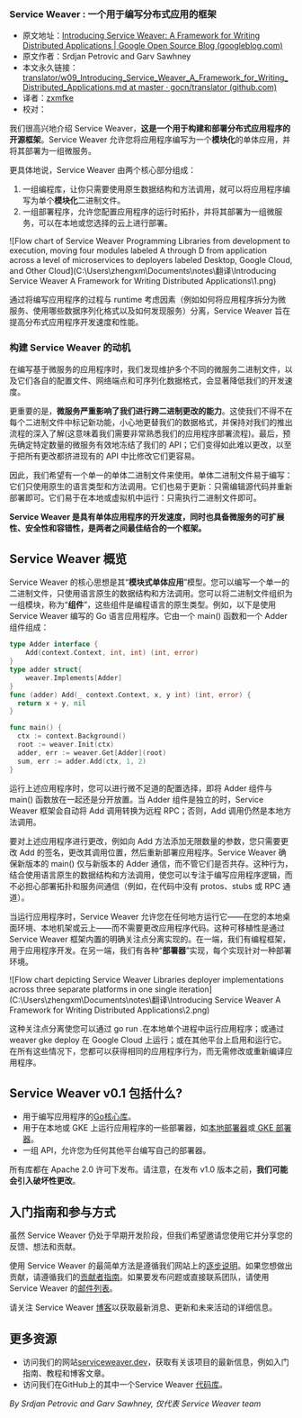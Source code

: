 ### Service Weaver : 一个用于编写分布式应用的框架

- 原文地址：[Introducing Service Weaver: A Framework for Writing Distributed Applications | Google Open Source Blog (googleblog.com)](https://opensource.googleblog.com/2023/03/introducing-service-weaver-framework-for-writing-distributed-applications.html)
- 原文作者：Srdjan Petrovic and Garv Sawhney
- 本文永久链接：[translator/w09_Introducing_Service_Weaver_A_Framework_for_Writing_Distributed_Applications.md at master · gocn/translator (github.com)](https://github.com/gocn/translator/blob/master/2023/w09_Introducing_Service_Weaver_A_Framework_for_Writing_Distributed_Applications.md)
- 译者：[zxmfke](https://github.com/zxmfke)
- 校对：

我们很高兴地介绍 Service Weaver，**这是一个用于构建和部署分布式应用程序的开源框架**。Service Weaver 允许您将应用程序编写为一个**模块化**的单体应用，并将其部署为一组微服务。

更具体地说，Service Weaver 由两个核心部分组成：

1. 一组编程库，让你只需要使用原生数据结构和方法调用，就可以将应用程序编写为单个**模块化**二进制文件。
2. 一组部署程序，允许您配置应用程序的运行时拓扑，并将其部署为一组微服务，可以在本地或您选择的云上进行部署。

![Flow chart of Service Weaver Programming Libraries from development to execution, moving four modules labeled A through D from application across a level of microservices to deployers labeled Desktop, Google Cloud, and Other Cloud](C:\Users\zhengxm\Documents\notes\翻译\Introducing Service Weaver A Framework for Writing Distributed Applications\1.png)

通过将编写应用程序的过程与 runtime 考虑因素（例如如何将应用程序拆分为微服务、使用哪些数据序列化格式以及如何发现服务）分离，Service Weaver 旨在提高分布式应用程序开发速度和性能。

### 构建 Service Weaver 的动机

在编写基于微服务的应用程序时，我们发现维护多个不同的微服务二进制文件，以及它们各自的配置文件、网络端点和可序列化数据格式，会显著降低我们的开发速度。

更重要的是，**微服务严重影响了我们进行跨二进制更改的能力**。这使我们不得不在每个二进制文件中标记新功能，小心地更替我们的数据格式，并保持对我们的推出流程的深入了解(这意味着我们需要非常熟悉我们的应用程序部署流程)。最后，预先确定特定数量的微服务有效地冻结了我们的 API；它们变得如此难以更改，以至于把所有更改都挤进现有的 API 中比修改它们更容易。

因此，我们希望有一个单一的单体二进制文件来使用。单体二进制文件易于编写：它们只使用原生的语言类型和方法调用。它们也易于更新：只需编辑源代码并重新部署即可。它们易于在本地或虚拟机中运行：只需执行二进制文件即可。

**Service Weaver 是具有单体应用程序的开发速度，同时也具备微服务的可扩展性、安全性和容错性，是两者之间最佳结合的一个框架。**

## Service Weaver 概览

Service Weaver 的核心思想是其“**模块式单体应用**”模型。您可以编写一个单一的二进制文件，只使用语言原生的数据结构和方法调用。您可以将二进制文件组织为一组模块，称为“**组件**”，这些组件是编程语言的原生类型。例如，以下是使用 Service Weaver 编写的 Go 语言应用程序。它由一个 main() 函数和一个 Adder 组件组成：

```go
type Adder interface { 
    Add(context.Context, int, int) (int, error)
} 
type adder struct{ 
    weaver.Implements[Adder]
}
func (adder) Add(_ context.Context, x, y int) (int, error) {
  return x + y, nil
}

func main() {
  ctx := context.Background()
  root := weaver.Init(ctx)
  adder, err := weaver.Get[Adder](root)
  sum, err := adder.Add(ctx, 1, 2)
}
```

运行上述应用程序时，您可以进行微不足道的配置选择，即将 Adder 组件与 main() 函数放在一起还是分开放置。当 Adder 组件是独立的时，Service Weaver 框架会自动将 Add 调用转换为远程 RPC；否则，Add 调用仍然是本地方法调用。

要对上述应用程序进行更改，例如向 Add 方法添加无限数量的参数，您只需要更改 Add 的签名，更改其调用位置，然后重新部署应用程序。Service Weaver 确保新版本的 main() 仅与新版本的 Adder 通信，而不管它们是否共存。这种行为，结合使用语言原生的数据结构和方法调用，使您可以专注于编写应用程序逻辑，而不必担心部署拓扑和服务间通信（例如，在代码中没有 protos、stubs 或 RPC 通道）。

当运行应用程序时，Service Weaver 允许您在任何地方运行它——在您的本地桌面环境、本地机架或云上——而不需要更改应用程序代码。这种可移植性是通过Service Weaver 框架内置的明确关注点分离实现的。在一端，我们有编程框架，用于应用程序开发。在另一端，我们有各种“**部署器**”实现，每个实现针对一种部署环境。

![Flow chart depicting Service Weaver Libraries deployer implementations across three separate platforms in one single iteration](C:\Users\zhengxm\Documents\notes\翻译\Introducing Service Weaver A Framework for Writing Distributed Applications\2.png)

这种关注点分离使您可以通过 go run .在本地单个进程中运行应用程序；或通过 weaver gke deploy 在 Google Cloud 上运行；或在其他平台上启用和运行它。在所有这些情况下，您都可以获得相同的应用程序行为，而无需修改或重新编译应用程序。

## Service Weaver v0.1 包括什么?

- 用于编写应用程序的[Go核心库](https://github.com/ServiceWeaver/weaver)。
- 用于在本地或 GKE 上运行应用程序的一些部署器，如[本地部署器](https://github.com/ServiceWeaver/weaver/tree/main/cmd/weaver)或[ GKE 部署器](https://github.com/ServiceWeaver/weaver-gke)。
- 一组 API，允许您为任何其他平台编写自己的部署器。

所有库都在 Apache 2.0 许可下发布。请注意，在发布 v1.0 版本之前，**我们可能会引入破坏性更改**。

## 入门指南和参与方式

虽然 Service Weaver 仍处于早期开发阶段，但我们希望邀请您使用它并分享您的反馈、想法和贡献。

使用 Service Weaver 的最简单方法是遵循我们网站上的[逐步说明](https://serviceweaver.dev/docs.html#step-by-step-tutorial)。如果您想做出贡献，请遵循我们的[贡献者指南](https://github.com/ServiceWeaver/weaver/blob/main/CONTRIBUTING.md)。如果要发布问题或直接联系团队，请使用 Service Weaver 的[邮件列表](https://groups.google.com/g/serviceweaver)。

请关注 Service Weaver [博客](https://serviceweaver.dev/blog/)以获取最新消息、更新和未来活动的详细信息。

## 更多资源

- 访问我们的网站[serviceweaver.dev](https://serviceweaver.dev/)，获取有关该项目的最新信息，例如入门指南、教程和博客文章。
- 访问我们在GitHub上的其中一个Service Weaver [代码库](https://github.com/orgs/ServiceWeaver/repositories)。

*By Srdjan Petrovic and Garv Sawhney,  仅代表 Service Weaver team*
